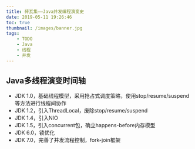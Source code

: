 ```yaml
---
title: 砖瓦集——Java并发编程演变史
date: 2019-05-11 19:26:46
toc: true
thumbnail: /images/banner.jpg
tags:
    - TODO
    - Java
    - 线程
    - 并发
---
```



## Java多线程演变时间轴
- JDK 1.0，基础线程模型，采用抢占式调度策略，使用stop/resume/suspend等方法进行线程间协作
- JDK 1.2，引入ThreadLocal，废除stop/resume/suspend
- JDK 1.4，引入NIO
- JDK 1.5，引入concurrent包，确立happens-before内存模型
- JDK 6.0，锁优化
- JDK 7.0，完善了并发流程控制，fork-join框架

<!-- more -->